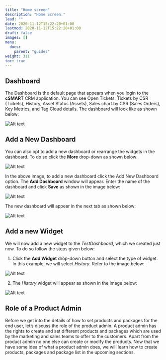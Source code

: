 ```yaml
---
title: "Home screen"
description: "Home Screen."
lead: ""
date: 2020-11-12T15:22:20+01:00
lastmod: 2020-11-12T15:22:20+01:00
draft: false
images: []
menu:
  docs:
    parent: "guides"
weight: 311
toc: true
---
```


## Dashboard

The Dashboard is the default page that appears when you login to the **cSMART** CRM application. You can see Open Tickets, Tickets by CSR (Tickets), History, Asset Status (Assets), Sales chart by CSR (Sales Orders), Key Metrics, and Tag Cloud details. The dashboard will look like as shown below:

![Alt text](/images/dashboard.png "Dashboard")

## Add a New Dashboard
You can also opt to add a new dashboard or rearrange the widgets in the dashboard. To do so click the **More** drop-down as shown below:

![Alt text](/images/dashboard1.png "Dashboard")

In the above image, to add a new dashboard click the Add New Dashboard option. The **Add Dashboard** window will appear. Enter the name of the dashboard and click **Save** as shown in the image below:

![Alt text](/images/dashboard2.png "Dashboard")

The new dashboard will appear in the next tab as shown below:

![Alt text](/images/dashboard3.png "Dashboard")

## Add a new Widget

We will now add a new widget to the <i>TestDashboard</i>, which we created just now. To do so follow the steps given below:

1. Click the **Add Widget** drop-down button and select the type of widget. In this example, we will select *History*. Refer to the image below:

![Alt text](/images/dashboard4.png "Dashboard")

2. The *History* widget will appear as shown in the image below:

![Alt text](/images/dashboard5.png "Dashboard")

## Role of a Product Admin
Before we get into the details of how to set products and packages for the end user, let’s discuss the role of the product admin. A product admin has the rights to create and set different products and packages which are used by the marketing and sales teams to offer to the customers. Apart from the product admin no one else can create or modify the products.
Now that we have some idea of what a product admin does, we will learn how to create products, packages and package list in the upcoming sections.
